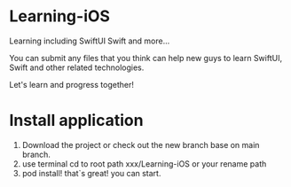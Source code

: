 # Learning-iOS

Learning including SwiftUI Swift and more...

You can submit any files that you think can help new guys to learn SwiftUI, Swift and other related technologies.

Let's learn and progress together!

# Install application

1. Download the project or check out the new branch base on main branch.
2. use terminal cd to root path xxx/Learning-iOS or your rename path
3. pod install! that`s great! you can start.
